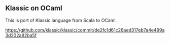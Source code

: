 ## Klassic on OCaml

This is port of Klassic language from Scala to OCaml.

https://github.com/klassic/klassic/commit/de2fc1d61c26aed317eb7a4e499a3d302a82ba5f

